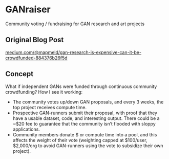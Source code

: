 # GANraiser

Community voting / fundraising for GAN research and art projects

## Original Blog Post 

<a href="https://medium.com/@mapmeld/gan-research-is-expensive-can-it-be-crowdfunded-884376b26f5d">
medium.com/@mapmeld/gan-research-is-expensive-can-it-be-crowdfunded-884376b26f5d
</a>

## Concept

What if independent GANs were funded through continuous community
crowdfunding? How I see it working:

- The community votes up/down GAN proposals, and every 3 weeks, the top project receives compute time.
- Prospective GAN-runners submit their proposal, with proof that they have a usable dataset, code, and interesting output. There could be a ~$20 fee to guarantee that the community isn’t flooded with sloppy applications.
- Community members donate $ or compute time into a pool, and this affects the weight of their vote (weighting capped at $100/user, $2,000/org to avoid GAN-runners using the vote to subsidize their own project).

